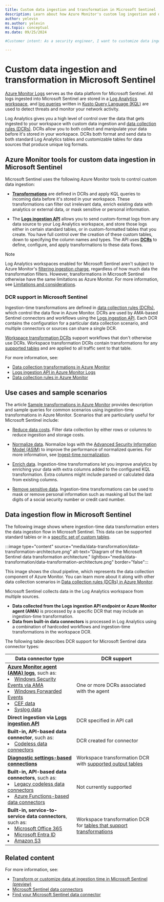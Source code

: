 ```yaml
---
title: Custom data ingestion and transformation in Microsoft Sentinel
description: Learn about how Azure Monitor's custom log ingestion and data transformation features can help you get any data into Microsoft Sentinel and shape it the way you want.
author: yelevin
ms.author: yelevin
ms.topic: conceptual
ms.date: 09/25/2024

#Customer intent: As a security engineer, I want to customize data ingestion and transformation in Microsoft Sentinel so that analysts can filter, enrich, and secure log data efficiently.

---
```


# Custom data ingestion and transformation in Microsoft Sentinel

[Azure Monitor Logs](/azure/azure-monitor/logs/data-platform-logs) serves as the data platform for Microsoft Sentinel. All logs ingested into Microsoft Sentinel are stored in a [Log Analytics workspace](/azure/azure-monitor/logs/log-analytics-workspace-overview), and [log queries](/azure/azure-monitor/logs/log-query-overview) written in [Kusto Query Language (KQL)](/kusto/query/kusto-sentinel-overview?view=microsoft-sentinel&preserve-view=true&toc=%2Fazure%2Fsentinel%2FTOC.json&bc=%2Fazure%2Fsentinel%2Fbreadcrumb%2Ftoc.json) are used to detect threats and monitor your network activity.

Log Analytics gives you a high level of control over the data that gets ingested to your workspace with custom data ingestion and [data collection rules (DCRs)](/azure/azure-monitor/essentials/data-collection-rule-overview). DCRs allow you to both collect and manipulate your data before it's stored in your workspace. DCRs both format and send data to both standard Log Analytics tables and customizable tables for data sources that produce unique log formats.

## Azure Monitor tools for custom data ingestion in Microsoft Sentinel

Microsoft Sentinel uses the following Azure Monitor tools to control custom data ingestion:

- [**Transformations**](/azure/azure-monitor/essentials/data-collection-transformations) are defined in DCRs and apply KQL queries to incoming data before it's stored in your workspace. These transformations can filter out irrelevant data, enrich existing data with analytics or external data, or mask sensitive or personal information.

- The [**Logs ingestion API**](/azure/azure-monitor/logs/logs-ingestion-api-overview) allows you to send custom-format logs from any data source to your Log Analytics workspace, and store those logs either in certain standard tables, or in custom-formatted tables that you create. You have full control over the creation of these custom tables, down to specifying the column names and types. The API uses [**DCRs**](/azure/azure-monitor/essentials/data-collection-rule-overview) to define, configure, and apply transformations to these data flows.

> [!NOTE]
> Log Analytics workspaces enabled for Microsoft Sentinel aren't subject to Azure Monitor's [filtering ingestion charge](/azure/azure-monitor/essentials/data-collection-transformations#cost-for-transformations), regardless of how much data the transformation filters. However, transformations in Microsoft Sentinel otherwise have the same limitations as Azure Monitor. For more information, see [Limitations and considerations](/azure/azure-monitor/essentials/data-collection-transformations-create#limitations-and-considerations).


### DCR support in Microsoft Sentinel
Ingestion-time transformations are defined in [data collection rules (DCRs)](/azure/azure-monitor/essentials/data-collection-rule-overview), which control the data flow in Azure Monitor. DCRs are used by AMA-based Sentinel connectors and workflows using the [Logs ingestion API](/azure/azure-monitor/logs/logs-ingestion-api-overview). Each DCR contains the configuration for a particular data collection scenario, and multiple connectors or sources can share a single DCR.

[Workspace transformation DCRs](/azure/azure-monitor/essentials/data-collection-transformations#workspace-transformation-dcr) support workflows that don't otherwise use DCRs. Workspace transformation DCRs contain transformations for any [supported tables](/azure/azure-monitor/logs/tables-feature-support) and are applied to all traffic sent to that table.

For more information, see:

- [Data collection transformations in Azure Monitor](/azure/azure-monitor/essentials/data-collection-transformations)
- [Logs ingestion API in Azure Monitor Logs](/azure/azure-monitor/logs/logs-ingestion-api-overview)
- [Data collection rules in Azure Monitor](/azure/azure-monitor/essentials/data-collection-rule-overview)

## Use cases and sample scenarios

The article [Sample transformations in Azure Monitor](/azure/azure-monitor/essentials/data-collection-transformations-samples) provides description and sample queries for common scenarios using ingestion-time transformations in Azure Monitor. Scenarios that are particularly useful for Microsoft Sentinel include:

- [Reduce data costs](/azure/azure-monitor/essentials/data-collection-transformations-samples#reduce-data-costs). Filter data collection by either rows or columns to reduce ingestion and storage costs.

- [Normalize data](/azure/azure-monitor/essentials/data-collection-transformations-samples#normalize-data). Normalize logs with the [Advanced Security Information Model (ASIM)](normalization.md) to improve the performance of normalized queries. For more information, see [Ingest-time normalization](normalization-ingest-time.md). 

- [Enrich data](/azure/azure-monitor/essentials/data-collection-transformations-samples#enrich-data). Ingestion-time transformations let you improve analytics by enriching your data with extra columns added to the configured KQL transformation. Extra columns might include parsed or calculated data from existing columns.

- [Remove sensitive data](/azure/azure-monitor/essentials/data-collection-transformations-samples#remove-sensitive-data). Ingestion-time transformations can be used to mask or remove personal information such as masking all but the last digits of a social security number or credit card number.

## Data ingestion flow in Microsoft Sentinel

The following image shows where ingestion-time data transformation enters the data ingestion flow in Microsoft Sentinel. This data can be supported standard tables or in a [specific set of custom tables](/azure/azure-monitor/logs/tables-feature-support). 

:::image type="content" source="media/data-transformation/data-transformation-architecture.png" alt-text="Diagram of the Microsoft Sentinel data transformation architecture." lightbox="media/data-transformation/data-transformation-architecture.png"  border="false":::

This image shows the cloud pipeline, which represents the data collection component of Azure Monitor. You can learn more about it along with other data collection scenarios in [Data collection rules (DCRs) in Azure Monitor](/azure/azure-monitor/essentials/data-collection-rule-overview#azure-monitor-pipeline).

Microsoft Sentinel collects data in the Log Analytics workspace from multiple sources. 

- **Data collected from the Logs ingestion API endpoint or Azure Monitor agent (AMA)** is processed by a specific DCR that may include an ingestion-time transformation.
- **Data from built-in data connectors** is processed in Log Analytics using a combination of hardcoded workflows and ingestion-time transformations in the workspace DCR. 

The following table describes DCR support for Microsoft Sentinel data connector types:

| Data connector type | DCR support |
| ------------------- | ----------- |
| [**Azure Monitor agent (AMA) logs**](connect-services-windows-based.md), such as: <li>[Windows Security Events via AMA](./data-connectors/windows-security-events-via-ama.md)<li>[Windows Forwarded Events](./data-connectors/windows-forwarded-events.md)<li>[CEF data](connect-cef-ama.md)<li>[Syslog data](connect-cef-syslog.md) | One or more DCRs associated with the agent |
| **Direct ingestion via [Logs ingestion API](/azure/azure-monitor/logs/logs-ingestion-api-overview)** | DCR specified in API call |
| **Built-in, API-based data connector**, such as: <li>[Codeless data connectors](create-codeless-connector.md) | DCR created for connector |
| [**Diagnostic settings-based connections**](connect-services-diagnostic-setting-based.md) | Workspace transformation DCR with [supported output tables](/azure/azure-monitor/logs/tables-feature-support) |
| **Built-in, API-based data connectors**, such as: <li>[Legacy codeless data connectors](create-codeless-connector-legacy.md)<li>[Azure Functions-based data connectors](connect-azure-functions-template.md) | Not currently supported |
| **Built-in, service-to-service data connectors**, such as:<li>[Microsoft Office 365](connect-services-api-based.md)<li>[Microsoft Entra ID](connect-azure-active-directory.md)<li>[Amazon S3](connect-aws.md) | Workspace transformation DCR for [tables that support transformations](/azure/azure-monitor/logs/tables-feature-support) |

## Related content

For more information, see:

- [Transform or customize data at ingestion time in Microsoft Sentinel (preview)](configure-data-transformation.md)
- [Microsoft Sentinel data connectors](connect-data-sources.md)
- [Find your Microsoft Sentinel data connector](data-connectors-reference.md)
